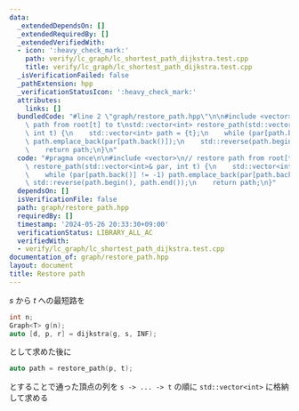```yaml
---
data:
  _extendedDependsOn: []
  _extendedRequiredBy: []
  _extendedVerifiedWith:
  - icon: ':heavy_check_mark:'
    path: verify/lc_graph/lc_shortest_path_dijkstra.test.cpp
    title: verify/lc_graph/lc_shortest_path_dijkstra.test.cpp
  _isVerificationFailed: false
  _pathExtension: hpp
  _verificationStatusIcon: ':heavy_check_mark:'
  attributes:
    links: []
  bundledCode: "#line 2 \"graph/restore_path.hpp\"\n\n#include <vector>\n// restore\
    \ path from root[t] to t\nstd::vector<int> restore_path(std::vector<int>& par,\
    \ int t) {\n    std::vector<int> path = {t};\n    while (par[path.back()] != -1)\
    \ path.emplace_back(par[path.back()]);\n    std::reverse(path.begin(), path.end());\n\
    \    return path;\n}\n"
  code: "#pragma once\n\n#include <vector>\n// restore path from root[t] to t\nstd::vector<int>\
    \ restore_path(std::vector<int>& par, int t) {\n    std::vector<int> path = {t};\n\
    \    while (par[path.back()] != -1) path.emplace_back(par[path.back()]);\n   \
    \ std::reverse(path.begin(), path.end());\n    return path;\n}"
  dependsOn: []
  isVerificationFile: false
  path: graph/restore_path.hpp
  requiredBy: []
  timestamp: '2024-05-26 20:33:30+09:00'
  verificationStatus: LIBRARY_ALL_AC
  verifiedWith:
  - verify/lc_graph/lc_shortest_path_dijkstra.test.cpp
documentation_of: graph/restore_path.hpp
layout: document
title: Restore path
---
```


$s$ から $t$ への最短路を

```cpp
int n;
Graph<T> g(n);
auto [d, p, r] = dijkstra(g, s, INF);
```

として求めた後に

```cpp
auto path = restore_path(p, t);
```

とすることで通った頂点の列を `s -> ... -> t` の順に `std::vector<int>` に格納して求める
